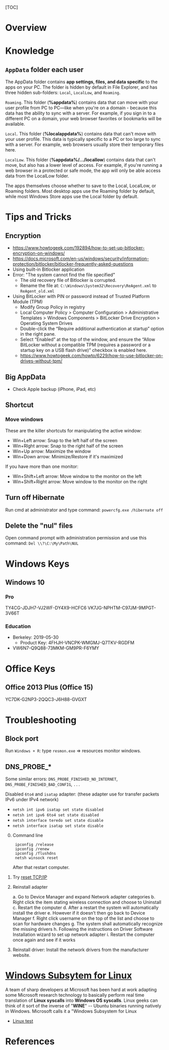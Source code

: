 [TOC]

# Overview

# Knowledge
## `AppData` folder each user
The AppData folder contains **app settings, files, and data specific** to the apps on your PC. The folder is hidden by default in File Explorer, and has three hidden sub-folders: `Local`, `LocalLow`, and `Roaming`.

`Roaming`. This folder (**%appdata%**) contains data that can move with your user profile from PC to PC—like when you're on a domain - because this data has the ability to sync with a server. For example, if you sign in to a different PC on a domain, your web browser favorites or bookmarks will be available.

`Local`. This folder (**%localappdata%**) contains data that can't move with your user profile. This data is typically specific to a PC or too large to sync with a server. For example, web browsers usually store their temporary files here.

`LocalLow`. This folder (**%appdata%/.../locallow**) contains data that can't move, but also has a lower level of access. For example, if you're running a web browser in a protected or safe mode, the app will only be able access data from the LocalLow folder.

The apps themselves choose whether to save to the Local, LocalLow, or Roaming folders. Most desktop apps use the Roaming folder by default, while most Windows Store apps use the Local folder by default.


# Tips and Tricks
## Encryption

- https://www.howtogeek.com/192894/how-to-set-up-bitlocker-encryption-on-windows/
- https://docs.microsoft.com/en-us/windows/security/information-protection/bitlocker/bitlocker-frequently-asked-questions
- Using built-in Bitlocker application
- Error: "The system cannot find the file specified"
    + The old recovery file of Bitlocker is corrupted.
    + Rename the file at: `C:\Windows\System32\Recovery\ReAgent.xml` to
      `ReAgent_old.xml`
- Using BitLocker with PIN or password instead of Trusted Platform
  Module (TPM)
    + Modify Group Policy in registry
    + Local Computer Policy > Computer Configuration > Administrative
      Templates > Windows Components > BitLocker Drive Encryption >
      Operating System Drives
    + Double-click the “Require additional authentication at startup”
      option in the right pane.
    + Select “Enabled” at the top of the window, and ensure the “Allow
      BitLocker without a compatible TPM (requires a password or a
      startup key on a USB flash drive)” checkbox is enabled here.
    + https://www.howtogeek.com/howto/6229/how-to-use-bitlocker-on-drives-without-tpm/

## Big AppData
- Check Apple backup (iPhone, iPad, etc)

## Shortcut
### Move windows
These are the killer shortcuts for manipulating the active window:

- Win+Left arrow: Snap to the left half of the screen
- Win+RIght arrow: Snap to the right half of the screen
- Win+Up arrow: Maximize the window
- Win+Down arrow: Minimize/Restore if it's maximized

If you have more than one monitor:

- Win+Shift+Left arrow: Move window to the monitor on the left
- Win+Shift+Right arrow: Move window to the monitor on the right

## Turn off Hibernate
Run cmd at administrator and type command: `powercfg.exe /hibernate off`

## Delete the "nul" files
Open command prompt with administration permission and use this command: `Del \\?\C:\My\Path\NUL`

# Windows Keys
## Windows 10
### Pro
TY4CG-JDJH7-VJ2WF-DY4X9-HCFC6
VK7JG-NPHTM-C97JM-9MPGT-3V66T

### Education

- Berkeley: 2019-05-30
    + Product Key: 4FHJH-VNCPK-WMGMJ-Q7TKV-RGDFM
- VW6N7-Q9Q88-73MKM-GM9PR-F6YMY

# Office Keys
## Office 2013 Plus (Office 15)
YC7DK-G2NP3-2QQC3-J6H88-GVGXT

# Troubleshooting
## Block port
Run `Windows + R`: type `resmon.exe` => resources monitor windows.

## DNS_PROBE_*
Some similar errors: `DNS_PROBE_FINISHED_NO_INTERNET`, `DNS_PROBE_FINISHED_BAD_CONFIG`, `...`

Disabled `6to4` and `isatap` adapter: (these adapter use for transfer packets IPv6 under IPv4 network)
- `netsh int ipv6 isatap set state disabled`
- `netsh int ipv6 6to4 set state disabled`
- `netsh interface teredo set state disable`
- `netsh interface isatap set state disable`

0. Command line

		ipconfig /release
		ipconfig /renew
		ipconfig /flushdns
		netsh winsock reset

	After that restart computer.

1. Try [reset TCP/IP](https://support.microsoft.com/kb/299357?wa=wsignin1.0)

2. Reinstall adapter

	a. Go to Device Manager and expand Network adapter categories
	b. Right click the item stating wireless connection and choose to Uninstall
	c. Restart the computer
	d. After a restart the system will automatically install the driver
	e. However if it doesn’t then go back to Device Manager
	f. Right click username on the top of the list and choose to scan for hardware changes
	g. The system shall automatically recognize the missing drivers
	h. Following the instructions on Driver Software Installation wizard to set up network adapter
	i. Restart the computer once again and see if it works

3. Reinstall driver: Install the network drivers from the manufacturer website.

# [Windows Subsytem for Linux](https://en.wikipedia.org/wiki/Windows_Subsystem_for_Linux)
A team of sharp developers at Microsoft has been hard at work adapting some Microsoft research technology to basically perform real time translation of **Linux syscalls** into **Windows OS syscalls**. Linux geeks can think of it sort of the inverse of "**WINE**" -- Ubuntu binaries running natively in Windows. Microsoft calls it a "Windows Subsystem for Linux

- [Linux test](https://github.com/linux-test-project/ltp)

# References
[1]: https://msdn.microsoft.com/commandline/wsl/about "Bash on Ubuntu on Windows"
